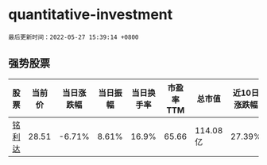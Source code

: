 # quantitative-investment

`最后更新时间：2022-05-27 15:39:14 +0800`

## 强势股票

|股票|当前价|当日涨跌幅|当日振幅|当日换手率|市盈率TTM|总市值|近10日涨跌幅|
|----|----|----|----|----|----|----|----|
|[铭利达](https://xueqiu.com/S/SZ301268)|28.51|-6.71%|8.61%|16.9%|65.66|114.08亿|27.39%|
